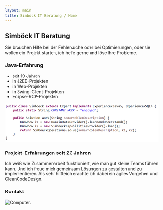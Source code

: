 ```yaml
---
layout: main 
title: Simböck IT Beratung / Home
---
```


## Simböck IT Beratung

Sie brauchen Hilfe bei der Fehlersuche oder bei Optimierungen, oder sie wollen ein Projekt starten, ich helfe gerne und löse Ihre Probleme.

### Java-Erfahrung
- seit 19 Jahren
- in J2EE-Projekten 
- in Web-Projekten 
- in Swing-Client-Projekten
- Eclipse-RCP-Projekten

![SimboeckCode.](assets/images/code.png)

### Projekt-Erfahrungen seit 23 Jahren

Ich weiß wie Zusammenarbeit funktioniert, wie man gut kleine Teams führen kann. Und ich freue mich gemeinsam Lösungen zu gestalten und zu implementieren. Als sehr hilfteich erachte ich dabei ein agiles Vorgehen und CleanCodeDesign.

### Kontakt

![Computer.](assets/images/ktkt.jpg)

